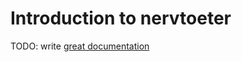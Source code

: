 # Introduction to nervtoeter

TODO: write [great documentation](http://jacobian.org/writing/great-documentation/what-to-write/)
